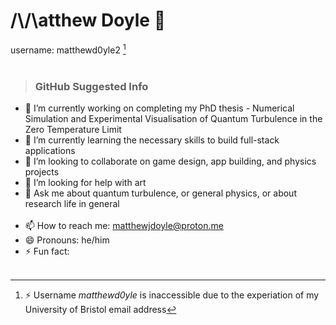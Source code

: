 # /\\/\atthew Doyle 👋 
username: matthewd0yle2 [^1] \
 <br />

>### GitHub Suggested Info
- 🔭 I’m currently working on completing my PhD thesis - Numerical Simulation and Experimental Visualisation of Quantum Turbulence in the Zero Temperature Limit
- 🌱 I’m currently learning the necessary skills to build full-stack applications
- 👯 I’m looking to collaborate on game design, app building, and physics projects
- 🤔 I’m looking for help with art
- 💬 Ask me about quantum turbulence, or general physics, or about research life in general \
  <br />
- 📫 How to reach me: matthewjdoyle@proton.me
- 😄 Pronouns: he/him
- ⚡ Fun fact: \
  <br />



[^1]:⚡ Username *matthewd0yle* is inaccessible due to the experiation of my University of Bristol email address 
